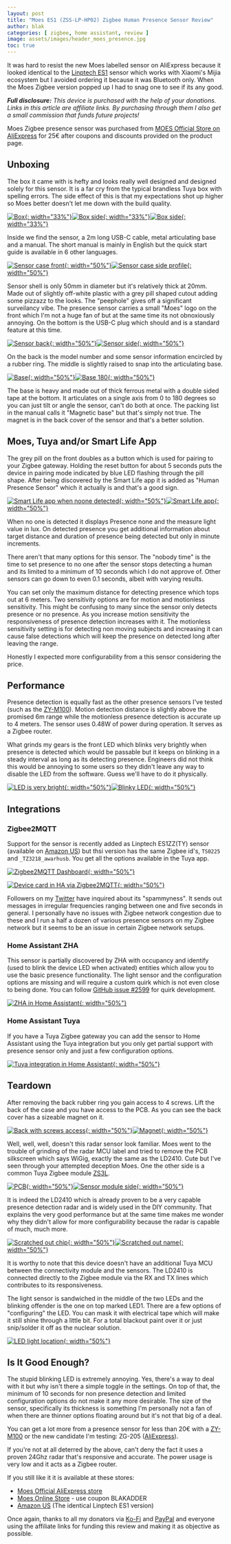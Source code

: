 ```yaml
---
layout: post
title: "Moes ES1 (ZSS-LP-HP02) Zigbee Human Presence Sensor Review"
author: blak
categories: [ zigbee, home assistant, review ]
image: assets/images/header_moes_presence.jpg
toc: true
---
```


It was hard to resist the new Moes labelled sensor on AliExpress because it looked identical to the [Linptech ES1](https://www.aliexpress.com/item/1005005669301043.html?aff_fcid=484c0be12e2444f4ab919e7e3895cf9b-1696883239582-00352-_DkX4sHh&tt=CPS_NORMAL&aff_fsk=_DkX4sHh&aff_platform=shareComponent-detail&sk=_DkX4sHh&aff_trace_key=484c0be12e2444f4ab919e7e3895cf9b-1696883239582-00352-_DkX4sHh&terminal_id=f6d770ce532d41d9aee8c03b1a87a6b5&afSmartRedirect=y) sensor which works with Xiaomi's Mijia ecosystem but I avoided ordering it because it was Bluetooth only. When the Moes Zigbee version popped up I had to snag one to see if its any good.

_**Full disclosure:** This device is purchased with the help of your donations. Links in this article are affiliate links. By purchasing through them I also get a small commission that funds future projects!_

Moes Zigbee presence sensor was purchased from [MOES Official Store on AliExpress](https://www.aliexpress.com/item/1005005962280933.html?aff_fcid=69a54db816fa428c9bddce424d903ee1-1696883449008-00404-_DBSJht9&tt=CPS_NORMAL&aff_fsk=_DBSJht9&aff_platform=shareComponent-detail&sk=_DBSJht9&aff_trace_key=69a54db816fa428c9bddce424d903ee1-1696883449008-00404-_DBSJht9&terminal_id=f6d770ce532d41d9aee8c03b1a87a6b5&afSmartRedirect=y) for 25€ after coupons and discounts provided on the product page.

## Unboxing

The box it came with is hefty and looks really well designed  and designed solely for this sensor. It is a far cry from the typical brandless Tuya box with spelling errors. The side effect of this is that my expectations shot up higher so Moes better doesn't let me down with the build quality.  

[![Box](/assets/images/moes-presence/box.jpg){: width="33%"}](/assets/images/moes-presence/box.jpg)[![Box side](/assets/images/moes-presence/boxback.jpg){: width="33%"}](/assets/images/moes-presence/boxback.jpg)[![Box side](/assets/images/moes-presence/contents.jpg){: width="33%"}](/assets/images/moes-presence/contents.jpg)

Inside we find the sensor, a 2m long USB-C cable, metal articulating base and a manual. The short manual is mainly in English but the quick start guide is available in 6 other languages.


[![Sensor case front](/assets/images/moes-presence/front.jpg){: width="50%"}](/assets/images/moes-presence/front.jpg)[![Sensor case side profile](/assets/images/moes-presence/profile.jpg){: width="50%"}](/assets/images/moes-presence/profile.jpg)

Sensor shell is only 50mm in diameter but it's relatively thick at 20mm. Made out of slightly off-white plastic with a grey pill shaped cutout adding some pizzazz to the looks. The "peephole" gives off a significant surveilancy vibe. The presence sensor carries a small "Moes" logo on the front which I'm not a huge fan of but at the same time its not obnoxiously annoying. On the bottom is the USB-C plug which should and is a standard feature at this time.

[![Sensor back](/assets/images/moes-presence/back.jpg){: width="50%"}](/assets/images/moes-presence/back.jpg)[![Sensor side](/assets/images/moes-presence/side.jpg){: width="50%"}](/assets/images/moes-presence/side.jpg)

On the back is the model number and some sensor information encircled by a rubber ring. The middle is slightly raised to snap into the articulating base.

[![Base](/assets/images/moes-presence/base.jpg){: width="50%"}](/assets/images/moes-presence/base.jpg)[![Base 180](/assets/images/moes-presence/base180.jpg){: width="50%"}](/assets/images/moes-presence/base180.jpg)

The base is heavy and made out of thick ferrous metal with a double sided tape at the bottom. It articulates on a single axis from 0 to 180 degrees so you can just tilt or angle the sensor, can't do both at once. The packing list in the manual calls it "Magnetic base" but that's simply not true. The magnet is in the back cover of the sensor and that's a better solution.


## Moes, Tuya and/or Smart Life App

The grey pill on the front doubles as a button which is used for pairing to your Zigbee gateway. Holding the reset button for about 5 seconds puts the device in pairing mode indicated by blue LED flashing through the pill shape. After being discovered by the Smart Life app it is added as "Human Presence Sensor" which it actually is and that's a good sign.

[![Smart Life app when noone detected](/assets/images/moes-presence/smartlife_noone.jpg){: width="50%"}](/assets/images/moes-presence/smartlife_noone.jpg)[![Smart Life app](/assets/images/moes-presence/tuya_app_settings.jpg){: width="50%"}](/assets/images/moes-presence/tuya_app_settings.jpg)

When no one is detected it displays Presence none and the measure light value in lux. On detected presence you get additional information about target distance and duration of presence being detected but only in minute increments.

There aren't that many options for this sensor. The "nobody time" is the time to set presence to no one after the sensor stops detecting a human and its limited to a minimum of 10 seconds which I do not approve of. Other sensors can go down to even 0.1 seconds, albeit with varying results.

You can set only the maximum distance for detecting presence which tops out at 6 meters. Two sensitivity options are for motion and motionless sensitivity. This might be confusing to many since the sensor only detects presence or no presence. As you increase motion sensitivity the responsiveness of presence detection increases with it. The motionless sensitivity setting is for detecting non moving subjects and increasing it can cause false detections which will keep the presence on detected long after leaving the range.

Honestly I expected more configurability from a this sensor considering the price.

## Performance

Presence detection is equally fast as the other presence sensors I've tested (such as the [ZY-M100](ZY-M100)). Motion detection distance is slightly above the promised 6m range while the motionless presence detection is accurate up to 4 meters. The sensor uses 0.48W of power during operation. It serves as a Zigbee router.

What grinds my gears is the front LED which blinks very brightly when presence is detected which would be passable but it keeps on blinking in a steady interval as long as its detecting presence. Engineers did not think this would be annoying to some users so they didn't leave any way to disable the LED from the software. Guess we'll have to do it physically.

[![LED is very bright](/assets/images/moes-presence/brightled.jpg){: width="50%"}](/assets/images/moes-presence/brightled.jpg)[![Blinky LED](/assets/images/moes-presence/blinkyled.gif){: width="50%"}](/assets/images/moes-presence/blinkyled.gif)


## Integrations

### Zigbee2MQTT

Support for the sensor is recently added as Linptech ES1ZZ(TY) sensor (available on [Amazon US](https://www.amazon.com/dp/B0C7C6L66J?tag=blakadders-20)) but thsi version has the same Zigbee id's, `TS0225` and `_TZ3218_awarhusb`. You get all the options available in the Tuya app. 

[![Zigbee2MQTT Dashboard](/assets/images/moes-presence/z2m_dashboard.jpg){: width="50%"}](/assets/images/moes-presence/z2m_dashboard.jpg)

[![Device card in HA via Zigbee2MQTT](/assets/images/moes-presence/z2m_device_card.jpg){: width="50%"}](/assets/images/moes-presence/z2m_device_card.jpg)

Followers on my [Twitter](https://twitter.com/blakadder_) have inquired about its "spammyness". It sends out messages in irregular frequencies ranging between one and five seconds in general. I personally have no issues with Zigbee network congestion due to these and I run a half a dozen of various presence sensors on my Zigbee network but it seems to be an issue in certain Zigbee network setups.

### Home Assistant ZHA

This sensor is partially discovered by ZHA with occupancy and identify (used to blink the device LED when activated) entities which allow you to use the basic presence functionality. The light sensor and the configuration options are missing and will require a custom quirk which is not even close to being done. You can follow [GitHub issue #2599](https://github.com/zigpy/zha-device-handlers/issues/2599) for quirk development.

[![ZHA in Home Assistant](/assets/images/moes-presence/zha_device_card.jpg){: width="50%"}](/assets/images/moes-presence/zha_device_card.jpg)

### Home Assistant Tuya

If you have a Tuya Zigbee gateway you can add the sensor to Home Assistant using the Tuya integration but you only get partial support with presence sensor only and just a few configuration options.

[![Tuya integration in Home Assistant](/assets/images/moes-presence/tuya_device_card.jpg){: width="50%"}](/assets/images/moes-presence/tuya_device_card.jpg)

## Teardown

After removing the back rubber ring you gain access to 4 screws. Lift the back of the case and you have access to the PCB. As you can see the back cover has a sizeable magnet on it.

[![Back with screws access](/assets/images/moes-presence/backscrews.jpg){: width="50%"}](/assets/images/moes-presence/backscrews.jpg)[![Magnet](/assets/images/moes-presence/magnet.jpg){: width="50%"}](/assets/images/moes-presence/magnet.jpg)

Well, well, well, doesn't this radar sensor look familiar. Moes went to the trouble of grinding of the radar MCU label and tried to remove the PCB silkscreen which says WiGig, exactly the same as the LD2410. Cute but I've seen through your attempted deception Moes. One the other side is a common Tuya Zigbee module [ZS3L](https://developer.tuya.com/en/docs/iot/zs3l?id=K97r37j19f496).

[![PCB](/assets/images/moes-presence/pcb.jpg){: width="50%"}](/assets/images/moes-presence/pcb.jpg)[![Sensor module side](/assets/images/moes-presence/pcbmodule.jpg){: width="50%"}](/assets/images/moes-presence/pcbmodule.jpg)

It is indeed the LD2410 which is already proven to be a very capable presence detection radar and is widely used in the DIY community. That explains the very good performance but at the same time makes me wonder why they didn't allow for more configurability because the radar is capable of much, much more.

[![Scratched out chip](/assets/images/moes-presence/scratchedoutchip.jpg){: width="50%"}](/assets/images/moes-presence/scratchedoutchip.jpg)[![Scratched out name](/assets/images/moes-presence/scratchedoutname.jpg){: width="50%"}](/assets/images/moes-presence/scratchedoutname.jpg)

It is worthy to note that this device doesn't have an additional Tuya MCU between the connectivity module and the sensors. The LD2410 is connected directly to the Zigbee module via the RX and TX lines which contributes to its responsiveness.

The light sensor is sandwiched in the middle of the two LEDs and the blinking offender is the one on top marked LED1. There are a few options of "configuring" the LED. You can mask it with electrical tape which will make it still shine through a little bit. For a total blackout paint over it or just snip/solder it off as the nuclear solution. 

[![LED light location](/assets/images/moes-presence/ledlocation.jpg){: width="50%"}](/assets/images/moes-presence/ledlocation.jpg)

## Is It Good Enough?

The stupid blinking LED is extremely annoying. Yes, there's a way to deal with it but why isn't there a simple toggle in the settings. On top of that, the minimum of 10 seconds for non presence detection and limited configuration options do not make it any more desirable. The size of the sensor, specifically its thickness is something I'm personally not a fan of when there are thinner options floating around but it's not that big of a deal.

You can get a lot more from a presence sensor for less than 20€ with a [ZY-M100](zy-m100) or the new candidate I'm testing: ZG-205 ([AliExpress](https://www.aliexpress.com/item/1005005951964477.html?aff_fcid=2296362ef35549d1b085e7f7188f7b4d-1696890047820-09063-_DmuFAd1)).

If you're not at all deterred by the above, can't deny the fact it uses a proven 24Ghz radar that's responsive and accurate. The power usage is very low and it acts as a Zigbee router.

If you still like it it is available at these stores:
- [Moes Official AliExpress store](https://www.aliexpress.com/item/1005005962280933.html?aff_fcid=69a54db816fa428c9bddce424d903ee1-1696883449008-00404-_DBSJht9&tt=CPS_NORMAL&aff_fsk=_DBSJht9&aff_platform=shareComponent-detail&sk=_DBSJht9&aff_trace_key=69a54db816fa428c9bddce424d903ee1-1696883449008-00404-_DBSJht9&terminal_id=f6d770ce532d41d9aee8c03b1a87a6b5&afSmartRedirect=y)
- [Moes Online Store](https://moeshouse.com/products/zigbee-human-presence-sensor/?ref=v4thya2eufek) - use coupon BLAKADDER
- [Amazon US](https://www.amazon.com/dp/B0C7C6L66J?tag=blakadders-20) (The identical Linptech ES1 version)

Once again, thanks to all my donators via [Ko-Fi](https://ko-fi.com/blakadder) and [PayPal](https://www.paypal.me/tasmotatemplates) and everyone using the affiliate links for funding this review and making it as objective as possible.